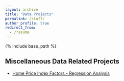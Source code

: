 ```yaml
---
layout: archive
title: "Data Projects"
permalink: /stuff/
author_profile: true
redirect_from:
  - /resume
---
```


{% include base_path %}

##  Miscellaneous Data Related Projects

* [Home Price Index Factors - Regression Analysis ](../files/AnalysisButros.pdf) 
